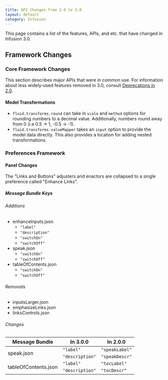 ```yaml
---
title: API Changes from 2.0 to 3.0
layout: default
category: Infusion
---
```


This page contains a list of the features, APIs, and etc. that have changed in Infusion 3.0.

## Framework Changes ##

### Core Framework Changes ###

This section describes major APIs that were in common use. For information about less widely-used features removed in 3.0, consult [Deprecations in 2.0](DeprecatedIn2_0.md).

#### Model Transformations ####

* `fluid.transforms.round` can take in `scale` and `method` options for rounding numbers to a decimal value. Additionally, numbers round away from 0 (i.e 0.5 -> 1, -0.5 -> -1).
* `fluid.transforms.valueMapper` takes an `input` option to provide the model data directly. This also provides a location for adding nested transformations.

### Preferences Framework ###

#### Panel Changes ####

The "Links and Buttons" adjusters and enactors are collapsed to a single preference called "Enhance Links".

##### Message Bundle Keys #####

###### Additions ######

* enhanceInputs.json
  * `"label"`
  * `"description"`
  * `"switchOn"`
  * `"switchOff"`
* speak.json
  * `"switchOn"`
  * `"switchOff"`
* tableOfContents.json
  * `"switchOn"`
  * `"switchOff"`

###### Removals ######

* inputsLarger.json
* emphasizeLinks.json
* linksControls.json

###### Changes ######

<table>
    <thead>
        <tr>
            <th>Message Bundle</th>
            <th>In 3.0.0</th>
            <th>In 2.0.0</th>
        </tr>
    </thead>
    <tbody>
        <tr>
            <td rowspan="2">speak.json</td>
            <td><code>"label"</code></td>
            <td><code>"speakLabel"</code></td>
        </tr>
        <tr>
            <td><code>"description"</code></td>
            <td><code>"speakDescr"</code></td>
        </tr>
        <tr>
            <td rowspan="2">tableOfContents.json</td>
            <td><code>"label"</code></td>
            <td><code>"tocLabel"</code></td>
        </tr>
        <tr>
            <td><code>"description"</code></td>
            <td><code>"tocDescr"</code></td>
        </tr>
    </tbody>
</table>
